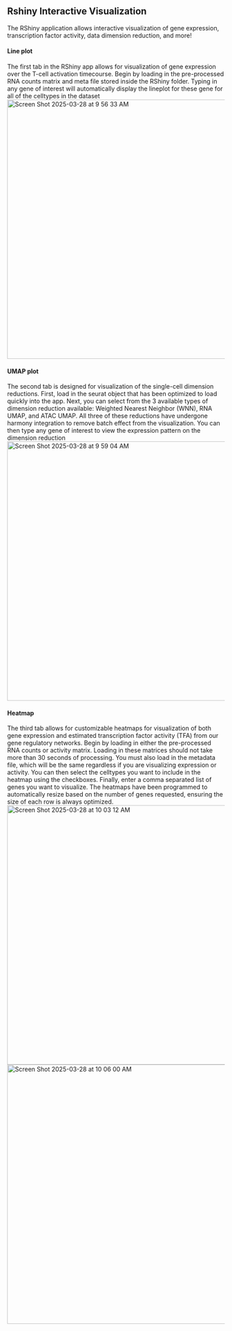 ## Rshiny Interactive Visualization
The RShiny application allows interactive visualization of gene expression, transcription factor activity, data dimension reduction, and more!
#### Line plot
The first tab in the RShiny app allows for visualization of gene expression over the T-cell activation timecourse. Begin by loading in the pre-processed RNA counts matrix and meta file stored inside the RShiny folder. Typing in any gene of interest will automatically display the lineplot for these gene for all of the celltypes in the dataset
<img width="600" alt="Screen Shot 2025-03-28 at 9 56 33 AM" src="https://github.com/user-attachments/assets/b734ea25-7402-4f1f-b926-913e8a5ab153" />
#### UMAP plot
The second tab is designed for visualization of the single-cell dimension reductions. First, load in the seurat object that has been optimized to load quickly into the app. Next, you can select from the 3 available types of dimension reduction available: Weighted Nearest Neighbor (WNN), RNA UMAP, and ATAC UMAP. All three of these reductions have undergone harmony integration to remove batch effect from the visualization. You can then type any gene of interest to view the expression pattern on the dimension reduction
<img width="600" alt="Screen Shot 2025-03-28 at 9 59 04 AM" src="https://github.com/user-attachments/assets/350cb5c4-29da-41c8-8483-2b80240a3ba1" />
#### Heatmap
The third tab allows for customizable heatmaps for visualization of both gene expression and estimated transcription factor activity (TFA) from our gene regulatory networks. Begin by loading in either the pre-processed RNA counts or activity matrix. Loading in these matrices should not take more than 30 seconds of processing. 
You must also load in the metadata file, which will be the same regardless if you are visualizing expression or activity. You can then select the celltypes you want to include in the heatmap using the checkboxes. Finally, enter a comma separated list of genes you want to visualize. The heatmaps have been programmed to automatically resize based on the number of genes requested, ensuring the size of each row is always optimized. 
<img width="600" alt="Screen Shot 2025-03-28 at 10 03 12 AM" src="https://github.com/user-attachments/assets/ddf85586-e9eb-4e3f-9372-1c618bf6ccc1" />
<img width="600" alt="Screen Shot 2025-03-28 at 10 06 00 AM" src="https://github.com/user-attachments/assets/3692aaa3-f503-493e-9625-20177b481b1e" />
